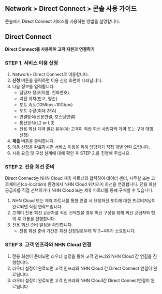 ## Network > Direct Connect > 콘솔 사용 가이드

콘솔에서 Direct Connect 서비스를 사용하는 방법을 설명합니다.

## Direct Connect
**Direct Connect를 사용하여 고객 자원과 연결하기**

### STEP 1. 서비스 이용 신청
1.	Network> Direct Connect로 이동합니다.
2.	**신청** 버튼을 클릭하면 이용 신청 화면이 나타납니다.
3.	다음 정보를 입력합니다.
    * 담당자 정보(이름, 전화번호)
    * 리전 위치(판교, 평촌)
    * 포트 속도(10Mbps~10Gbps)
    * 포트 수량(최대 2EA)
    * 연결방식(전용연결, 호스팅연결)
    * 통신방식(L2 or L3)
    * 전용 회선 계약 필요 유무(예: 고객이 직접 회선 사업자와 계약 또는 구매 대행 신청)
4.	**제출** 버튼을 클릭합니다.
5.	이용 신청을 완료하시면 서비스 이용을 위해 담당자가 직접 개별 연락 드립니다.
6.	사용 요금 및 구성 설계에 대해 확인 후 STEP 2.를 진행해 주십시요.

### STEP 2. 전용 회선 준비
Direct Connect는 NHN Cloud 제휴 파트너와 협력하여 데이터 센터, 사무실 또는 코로케이션(co-location) 환경에서 NHN Cloud 위치까지 회선을 연결합니다. 전용 회선 공급자를 직접 선택하거나 NHN Cloud 또는 제휴 파트너를 통해 구매할 수 있습니다.
1. NHN Cloud 또는 제휴 파트너를 통한 연결 시 요청하신 포트에 대한 프로비저닝이 완료되면 직접 연락드립니다.
2. 고객이 전용 회선 공급자를 직접 선택했을 경우 회선 구성을 위해 회선 공급자와 협의 후 개통을 진행합니다.
3. 전용 회선 준비 일정을 확인합니다.
   * 전용 회선 준비 기간은 회선 신청일로부터 약 3~4주가 소요됩니다.

### STEP 3. 고객 인프라와 NHN Cloud 연결
1. 전용 회선이 준비되면 라우터 설정을 통해 고객 인프라와 NHN Cloud 간 연결을 진행합니다.
2. 라우터 설정이 완료되면 고객 인프라와 NHN Cloud 간 Direct Connect 연결이 완료됩니다.
3. 라우터 설정이 완료되면 고객 인프라와 NHN Cloud간 Direct Connect연결이 완료됩니다